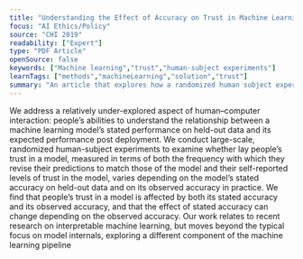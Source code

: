 ```yaml
---
title: "Understanding the Effect of Accuracy on Trust in Machine Learning Models"
focus: "AI Ethics/Policy"
source: "CHI 2019"
readability: ["Expert"]
type: "PDF Article"
openSource: false
keywords: ["Machine learning","trust","human-subject experiments"]
learnTags: ["methods","machineLearning","solution","trust"]
summary: "An article that explores how a randomized human subject experiment found the average person's trust in a machine learning model is affected by the model's stated accuracy level and observation of the model in practice.  "
---
```

We address a relatively under-explored aspect of human–computer interaction: people’s abilities to understand the relationship between a machine learning model’s stated performance on held-out data and its expected performance post deployment. We conduct large-scale, randomized human-subject experiments to examine whether lay people’s trust in a model, measured in terms of both the frequency with which they revise their predictions to match those of the model and their self-reported levels of trust in the model, varies depending on the model’s stated accuracy on held-out data and on its observed accuracy in practice. We find that people’s trust in a model is affected by both its stated accuracy and its observed accuracy, and that the effect of stated accuracy can change depending on the observed accuracy. Our work relates to recent research on interpretable machine learning, but moves beyond the typical focus on model internals, exploring a different component of the machine learning pipeline
